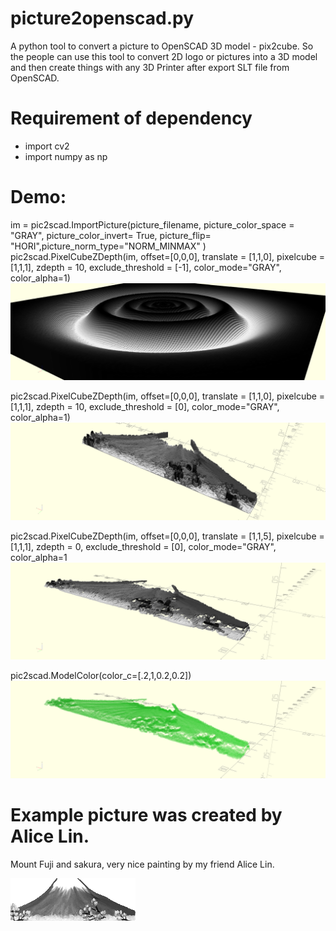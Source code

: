 # picture2openscad.py
A python tool to convert a picture to OpenSCAD 3D model - pix2cube.
So the people can use this tool to convert 2D logo or pictures into a 3D model and then create things with any 3D Printer after export SLT file from OpenSCAD.

# Requirement of dependency
 * import cv2
 * import numpy as np

# Demo:
im = pic2scad.ImportPicture(picture_filename, picture_color_space = "GRAY", picture_color_invert= True, picture_flip= "HORI",picture_norm_type="NORM_MINMAX" )
pic2scad.PixelCubeZDepth(im, offset=[0,0,0], translate = [1,1,0], pixelcube = [1,1,1], zdepth = 10, exclude_threshold = [-1], color_mode="GRAY", color_alpha=1)
![](readme/output_exclude_threshold_-1.png?raw=true)

pic2scad.PixelCubeZDepth(im, offset=[0,0,0], translate = [1,1,0], pixelcube = [1,1,1], zdepth = 10, exclude_threshold = [0], color_mode="GRAY", color_alpha=1)
![](readme/output_zdepth_10.png?raw=true)

pic2scad.PixelCubeZDepth(im, offset=[0,0,0], translate = [1,1,5], pixelcube = [1,1,1], zdepth = 0, exclude_threshold = [0], color_mode="GRAY", color_alpha=1
![](readme/output_zdepth_0_translate_115.png?raw=true)

pic2scad.ModelColor(color_c=[.2,1,0.2,0.2])
![](readme/output_zdepth_0_translate_115_color.png?raw=true)

# Example picture was created by Alice Lin.
Mount Fuji and sakura, very nice painting by my friend Alice Lin.

![](example/Mount_Fuji.png?raw=true)
